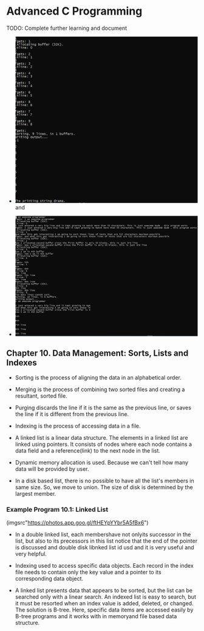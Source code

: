 # Advanced C Programming
TODO:
Complete further learning and document
* ![sort numbers](images/testMallocCreationsImg0.png) and

* ![sortTexts](images/testMallocCreationsImg1.png)

## Chapter 10. Data Management: Sorts, Lists and Indexes

* Sorting is the process of aligning the data in an alphabetical order.

* Merging is the process of combining two sorted files and creating a resultant, sorted file.

* Purging discards the line if it is the same as the previous line, or saves the line if it is different from the previous line.

* Indexing is the process of accessing data in a file. 

* A linked list is a linear data structure. The elements in a linked list are linked using pointers. It consists of nodes where each node contains a data field and a reference(link) to the next node in the list.

* Dynamic memory allocation is used. Because we can't tell how many data will be provided by user.
  
* In a disk based list, there is no possible to have all the list's members in same size. So, we move to union. The size of disk is determined by the largest member.

### Example Program 10.1: Linked List

(imgsrc"https://photos.app.goo.gl/ftHEYpYYbr5A5fBx6")

* In a double linked list, each membershave not onlyits successor in the list, but also to its precessors in this list notice that the end of the pointer is discussed and double disk libnked list id usd and it is very useful and very helpful.

* Indexing used to access specific data objects. Each record in the index file needs to contain only the key value and a pointer to its corresponding data object.

* A linked list presents data that appears to be sorted, but the list can be searched only with a linear search. An indexed list is easy to search, but it must be resorted when an index value is added, deleted, or changed. The solution is B-tree. Here, specific data items are accessed easily by B-tree programs and it works with in memoryand file based data structure.

